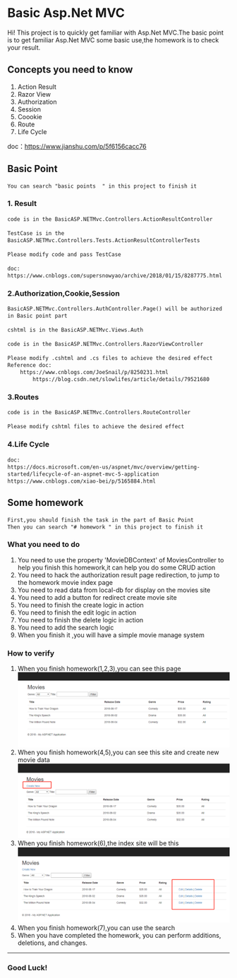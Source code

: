 # Basic Asp.Net MVC 
Hi! This project is to quickly get familiar with Asp.Net MVC.The basic point is to get familiar Asp.Net MVC some basic use,the homework is to check your result.

## Concepts you need to know
1. Action Result
2. Razor View
3. Authorization
4. Session
5. Coookie
6. Route
7. Life Cycle

doc：https://www.jianshu.com/p/5f6156cacc76

## Basic Point

    You can search "basic points  " in this project to finish it
### 1. Result
    code is in the BasicASP.NETMvc.Controllers.ActionResultController
    
    TestCase is in the BasicASP.NETMvc.Controllers.Tests.ActionResultControllerTests
    
    Please modify code and pass TestCase
    
    doc: https://www.cnblogs.com/supersnowyao/archive/2018/01/15/8287775.html
### 2.Authorization,Cookie,Session
    
    BasicASP.NETMvc.Controllers.AuthController.Page() will be authorized in Basic point part 
    
    cshtml is in the BasicASP.NETMvc.Views.Auth
    
    code is in the BasicASP.NETMvc.Controllers.RazorViewController 
    
    Please modify .cshtml and .cs files to achieve the desired effect
    Reference doc:
        https://www.cnblogs.com/JoeSnail/p/8250231.html
            https://blog.csdn.net/slowlifes/article/details/79521680
### 3.Routes
    code is in the BasicASP.NETMvc.Controllers.RouteController
    
    Please modify cshtml files to achieve the desired effect
### 4.Life Cycle
    doc:
    https://docs.microsoft.com/en-us/aspnet/mvc/overview/getting-started/lifecycle-of-an-aspnet-mvc-5-application
    https://www.cnblogs.com/xiao-bei/p/5165884.html
    
## Some homework
    First,you should finish the task in the part of Basic Point
    Then you can search "# homework " in this project to finish it
### What you need to do
1. You need to use the property 'MovieDBContext' of MoviesController to help you finish this homework,it can help you do some CRUD action
2. You need to hack the authorization result page redirection, to jump to the homework movie index page
3. You need to read data from local-db for display on the movies site
4. You need to add a button for redirect create movie site
5. You need to finish the create logic in action
6. You need to finish the edit logic in action
7. You need to finish the delete logic in action
8. You need to add the search logic
9. When you finish it ,you will have a simple movie manage system

### How to verify

1. When you finish homework(1,2,3),you can see this page
![image](BasicASP.NETMvc/mockup/Index-BasicPage.png)
2. When you finish homework(4,5),you can see this site and create new movie data
![image](BasicASP.NETMvc/mockup/Index-CreateButton.png)
3. When you finish homework(6),the index site will be this
![image](BasicASP.NETMvc/mockup/Index-HasEdit.png)
4. When you finish homework(7),you can use the search
5. When you have completed the homework, you can perform additions, deletions, and changes.
--- 
### Good Luck!

